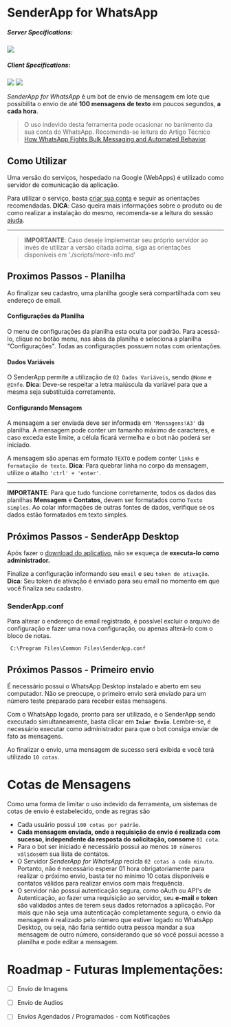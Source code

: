 # SenderApp for WhatsApp



##### Server Specifications:  
![](https://img.shields.io/static/v1?label=Hosted%20on&message=Google%20Apps%20Scripts%20%2F%20Google%20Cloud%20Project&color=important)

##### Client Specifications:
![](https://img.shields.io/static/v1?label=SenderApp&message=v1.1&color=blue) ![](https://img.shields.io/static/v1?label=Python&message=v.3.7&color=brightgreen)


*SenderApp for WhatsApp* é um bot de envio de mensagem em lote que possibilita o envio de até **100 mensagens de texto** em poucos segundos, **a cada hora**. 

> O uso indevido desta ferramenta pode ocasionar no banimento da sua conta do WhatsApp. Recomenda-se leitura do Artigo Técnico [How WhatsApp Fights Bulk Messaging and Automated Behavior](https://scontent.fgpb4-1.fna.fbcdn.net/v/t39.8562-6/299842918_397263792546125_6219151513993243581_n.pdf?_nc_cat=107&ccb=1-7&_nc_sid=ae5e01&_nc_ohc=Rmmm-0GP-bIAX_2WITo&_nc_ht=scontent.fgpb4-1.fna&oh=00_AfCAG5ZpQQEYz8hy2L-Ca2bHU8bU3jwmRYomsLcgehQ8og&oe=636A5C8A).


## Como Utilizar

Uma versão do serviços, hospedado na Google (WebApps) é utilizado como servidor de comunicação da aplicação. 

Para utilizar o serviço, basta [criar sua conta](https://script.google.com/macros/s/AKfycbyyVrXZ2nmgwuPBcrrL2OWQWVbLKf_PkVWNIXT_kZ4UAgkhk0HrGxm7MgvxVtMx9PePjg/exec?a=r) e seguir as orientações recomendadas.
**DICA**: Caso queira mais informações sobre o produto ou de como realizar a instalação do mesmo, recomenda-se a leitura do sessão [ajuda](https://script.google.com/macros/s/AKfycbyyVrXZ2nmgwuPBcrrL2OWQWVbLKf_PkVWNIXT_kZ4UAgkhk0HrGxm7MgvxVtMx9PePjg/exec?a=h).

---

> **IMPORTANTE**: Caso deseje implementar seu próprio servidor ao invés de utilizar a versão citada acima, siga as orientações disponíveis em  './scripts/more-info.md'

## Proximos Passos - Planilha

Ao finalizar seu cadastro, uma planilha google será compartilhada com seu endereço de email.

#### Configurações da Planilha
O menu de configurações da planilha esta oculta por padrão. Para acessá-lo, clique no botão menu, nas abas da planilha e seleciona a planilha "Configurações". Todas as configurações possuem notas com orientações.

#### Dados Variáveis
O SenderApp permite a utilização de `02 Dados Variáveis`, sendo `@Nome` e `@Info`.
**Dica**: Deve-se respeitar a letra maiúscula da variável para que a mesma seja substituida corretamente. 

#### Configurando Mensagem
A mensagem a ser enviada deve ser informada em `'Mensagens!A3'` da planilha.
A mensagem pode conter um tamanho máximo de caracteres, e caso exceda este limite, a célula ficará vermelha e o bot não poderá ser iniciado.

A mensagem são apenas em formato `TEXTO` e  podem conter `links` e `formatação de texto`.
**Dica**: Para quebrar linha no corpo da mensagem, utilize o atalho `'ctrl' + 'enter'`.

---

**IMPORTANTE**: Para que tudo funcione corretamente, todos os dados das planilhas **Mensagem** e **Contatos**, devem ser formatados como `Texto simples`. Ao colar informações de outras fontes de dados, verifique se os dados estão formatados em texto simples. 


 ## Próximos Passos - SenderApp Desktop

Após fazer o [download do aplicativo](https://mega.nz/file/xcpnkZqb#stGI2EibhJ7b3rmou6reKFLXrxI5cpuy6v6alyDV8kU), não se esqueça de **executa-lo como administrador.**

Finalize a configuração informando seu `email` e seu `token de ativação`. 
**Dica**: Seu token de ativação é enviado para seu email no momento em que você finaliza seu cadastro.

### SenderApp.conf
Para alterar o endereço de email registrado, é possível excluir o arquivo de configuração e fazer uma nova configuração, ou apenas alterá-lo com o bloco de notas.  

     C:\Program Files\Common Files\SenderApp.conf

## Próximos Passos - Primeiro envio

É necessário possui o WhatsApp Desktop instalado e aberto em seu computador. 
Não se preocupe, o primeiro envio será enviado para um número teste preparado para receber estas mensagens. 

Com o WhatsApp logado, pronto para ser utilizado, e o SenderApp sendo executado simultaneamente, basta clicar em  **`Iniar Envio`**. Lembre-se, é necessário executar como administrador para que o bot consiga enviar de fato as mensagens.

Ao finalizar o envio, uma mensagem de sucesso será exibida e você terá utilizado `10 cotas`.

#  Cotas de Mensagens
Como uma forma de limitar o uso indevido da ferramenta, um sistemas de cotas de envio é estabelecido, onde as regras são
- Cada usuário possui `100 cotas por padrão`.
- **Cada mensagem enviada, onde a requisição de envio é realizada com sucesso, independente da resposta do solicitação, consome** `01 cota`.
- Para o bot ser iniciado é necessário possui ao menos `10 números válidos`em sua lista de contatos.
- O Servidor *SenderApp for WhatsApp* recicla `02 cotas a cada minuto`. Portanto, não é necessário esperar 01 hora obrigatoriamente para realizar o próximo envio, basta ter no mínimo 10 cotas disponíveis e contatos válidos para realizar envios com mais frequência. 
- O servidor não possui autenticação segura, como oAuth ou API's de Autenticação, ao fazer uma requisição ao servidor, seu **e-mail** e **token** são validados antes de terem seus dados retornados a aplicação. Por mais que não seja uma autenticação completamente segura, o envio da mensagem é realizado pelo número que estiver logado no WhatsApp Desktop, ou seja, não faria sentido outra pessoa mandar a sua mensagem de outro número, considerando que só você possui acesso a planilha e pode editar a mensagem.


# Roadmap - Futuras Implementações:

 - [ ] Envio de Imagens
 - [ ] Envio de Audios
 - [ ] Envios Agendados / Programados - com Notificações
 


